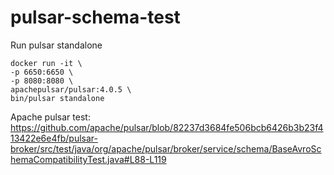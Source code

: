 # pulsar-schema-test


Run pulsar standalone
```
docker run -it \
-p 6650:6650 \
-p 8080:8080 \
apachepulsar/pulsar:4.0.5 \
bin/pulsar standalone
```


Apache pulsar test: https://github.com/apache/pulsar/blob/82237d3684fe506bcb6426b3b23f413422e6e4fb/pulsar-broker/src/test/java/org/apache/pulsar/broker/service/schema/BaseAvroSchemaCompatibilityTest.java#L88-L119